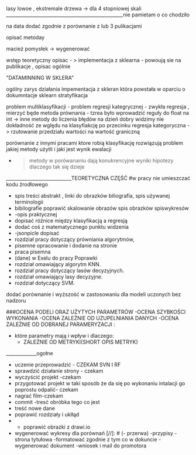

lasy lowoe , ekstremale drzewa -> dla 4 stopniowej skali 
__________________________________________________nie pamietam o co chodziło 





na data dodać zgodnie  z
porównanie  z  lub 3 pulikacjami 

opisać metoday 

macież pomysłek -> wygenerować 

wstęp teoretyczny opisac - > implementacja z sklearna - powoują sie na publikacje , opisac ogólnie 

"DATAMINNING W SKLERA"

ogólny zarys działania 
impementacja z skleran która powstała w oparciu o dokumntacje sklearn 
stratyfikacja 


problem multiklasyfikacji - problem regresji kategrycznej - zwykła regresja , mierzyć będe 
metoda prównania -  tzrea było wprowadzić reguły do float na int -> inne metody do liczenia błędów 
na dzień dobry widzimy nie dokładność ze wględu na klasyfiakcję po przecinku 
regresja kategoryczna -> rzutowanie przedziału wartości na wartość graniczną 

porównanie z innymi pracami ktore robią klasyfikację 
rozwiązują problem jakiej metody użytli i jaki jest wynik ewalacji 
- > metody w porówananiu dają konukrencyjne wyniki 
  hipotezy dlaczego tak się dzieje 



____________________________TEORETYCZNA CZĘŚĆ
#w pracy nie umieszczać kodu źrodłowego
 - spis treści abstrakt , linki do obrazków biliografia, spis używanej terminologii
 - bibilografie poprawić
skalowanie  obrazów
 spis obrazków
spiswykresów
 - -opis praktycznej 
 - dopisać różnice między klasyfikacją a regresją 
 - dodać coś z matematycznego punktu widzenia 
 - -jsonpicle dopisać
 - rozdział pracy dotyczący prówniania algorytmów,
 - pisemne opracowanie i dodanie na stronie
 - praca pisemna
 - (dane) w Exelu do pracy
Poprawki
 - rozdział omawiający algorytm KNN.
 - rozdział pracy dotyczący lasów decyzyjnych.
 - rozdział omawiający lasy decyzyjne.
 - rozdział dotyczący SVM.
 
dodać porównanie i wyższość w zastosowaniu dla modeli uczonych bez nadzoru 



###OCENA PODELI ORAZ UŻYTYCH PARAMETRÓW
-OCENA SZYBKOŚCI WYKONANIA
-OCENA ZALEŻNIE OD UZUPELNIANIA DANYCH
-OCENA ZALEŻNIE OD DOBRANEJ PARAMERYZACJI :
 - które parametry mają i wpływ i dlaczego:
   - ZALEŻNIE OD METRYKI(SHORT OPIS METRYK)


_____________ogołne
- uczenie przeprowadzić -  CZEKAM SVN I RF
- sprawdzić działanie strony - czekam 
- wyczyścić projekt -czekam 
- przygotować projekt w taki sposób że da się po wykonaniu intalacji go poprostu odpalić- czekam
- nagrać film-czekam
- commit
-tresć obróbka tego co jest 
- treść nowe dane 
- poprawić rozdziały i uklłąd
- - poprawić obrazki z drawi.io
- wygenerować wykresy dla porównań
[//]: # (- przerwa)
-przypisy
-strona tytułowa
-formatować zgodnie z tym co w dokuncie
-wygenerować dokument
-wniosek i mail do promotora
